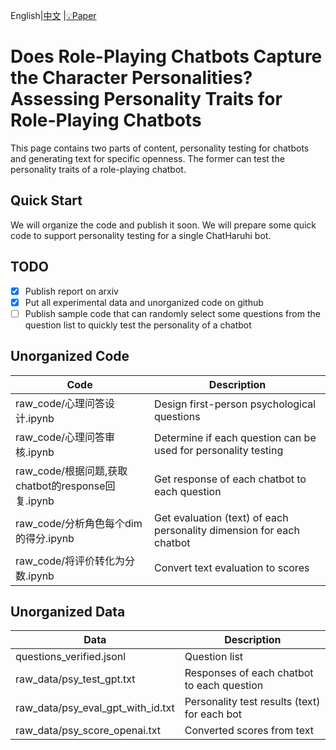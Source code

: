  English|[中文](https://github.com/LC1332/Chat-Haruhi-Suzumiya/blob/main/characters/personality-data/README.md) |[💡Paper](https://arxiv.org/abs/2310.17976)


# Does Role-Playing Chatbots Capture the Character Personalities? Assessing Personality Traits for Role-Playing Chatbots

This page contains two parts of content, personality testing for chatbots and generating text for specific openness. The former can test the personality traits of a role-playing chatbot.

## Quick Start

We will organize the code and publish it soon. We will prepare some quick code to support personality testing for a single ChatHaruhi bot.

## TODO

- [x] Publish report on arxiv
- [x] Put all experimental data and unorganized code on github 
- [ ] Publish sample code that can randomly select some questions from the question list to quickly test the personality of a chatbot

## Unorganized Code

| Code | Description |
|-|-|
| raw_code/心理问答设计.ipynb | Design first-person psychological questions |
| raw_code/心理问答审核.ipynb | Determine if each question can be used for personality testing | 
| raw_code/根据问题,获取chatbot的response回复.ipynb | Get response of each chatbot to each question |
| raw_code/分析角色每个dim的得分.ipynb | Get evaluation (text) of each personality dimension for each chatbot |
| raw_code/将评价转化为分数.ipynb | Convert text evaluation to scores |

## Unorganized Data

| Data | Description | 
|-|-|
| questions_verified.jsonl | Question list |
| raw_data/psy_test_gpt.txt | Responses of each chatbot to each question |
| raw_data/psy_eval_gpt_with_id.txt | Personality test results (text) for each bot |
| raw_data/psy_score_openai.txt | Converted scores from text |